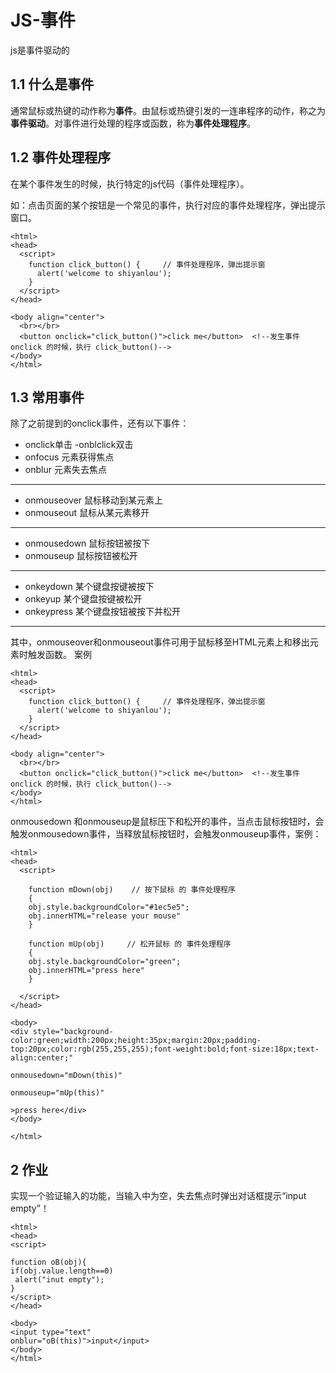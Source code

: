# JS-事件
js是事件驱动的

## 1.1 什么是事件
通常鼠标或热键的动作称为**事件**。由鼠标或热键引发的一连串程序的动作，称之为**事件驱动**。对事件进行处理的程序或函数，称为**事件处理程序**。

## 1.2 事件处理程序
在某个事件发生的时候，执行特定的js代码（事件处理程序）。

如：点击页面的某个按钮是一个常见的事件，执行对应的事件处理程序，弹出提示窗口。
````
<html>
<head>
  <script>
    function click_button() {     // 事件处理程序，弹出提示窗
      alert('welcome to shiyanlou');
    }
  </script>
</head>

<body align="center">
  <br></br>
  <button onclick="click_button()">click me</button>  <!--发生事件 onclick 的时候，执行 click_button()-->
</body>
</html>
````

## 1.3 常用事件
除了之前提到的onclick事件，还有以下事件：

- onclick单击
-onblclick双击
- onfocus 元素获得焦点
- onblur 元素失去焦点
******
- onmouseover 鼠标移动到某元素上
- onmouseout 鼠标从某元素移开
*****
- onmousedown 鼠标按钮被按下
- onmouseup 鼠标按钮被松开
*****
- onkeydown 某个键盘按键被按下
- onkeyup 某个键盘按键被松开
- onkeypress 某个键盘按钮被按下并松开
*****
其中，onmouseover和onmouseout事件可用于鼠标移至HTML元素上和移出元素时触发函数。 案例
````
<html>
<head>
  <script>
    function click_button() {     // 事件处理程序，弹出提示窗
      alert('welcome to shiyanlou');
    }
  </script>
</head>

<body align="center">
  <br></br>
  <button onclick="click_button()">click me</button>  <!--发生事件 onclick 的时候，执行 click_button()-->
</body>
</html>
````
onmousedown 和onmouseup是鼠标压下和松开的事件，当点击鼠标按钮时，会触发onmousedown事件，当释放鼠标按钮时，会触发onmouseup事件，案例：
````
<html>
<head>
  <script>

    function mDown(obj)    // 按下鼠标 的 事件处理程序
    {
    obj.style.backgroundColor="#1ec5e5";
    obj.innerHTML="release your mouse"
    }

    function mUp(obj)     // 松开鼠标 的 事件处理程序
    {
    obj.style.backgroundColor="green";
    obj.innerHTML="press here"
    }

  </script>
</head>

<body>
<div style="background-color:green;width:200px;height:35px;margin:20px;padding-top:20px;color:rgb(255,255,255);font-weight:bold;font-size:18px;text-align:center;"

onmousedown="mDown(this)"

onmouseup="mUp(this)"

>press here</div>
</body>

</html>
````

## 2 作业
实现一个验证输入的功能，当输入中为空，失去焦点时弹出对话框提示“input empty”！
````
<html>
<head>
<script>

function oB(obj){
if(obj.value.length==0)
 alert("inut empty");
}
</script>
</head>

<body>
<input type="text"
onblur="oB(this)">input</input>
</body>
</html>
````
